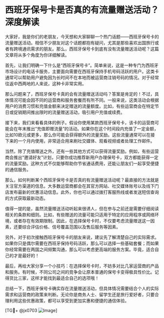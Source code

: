 # 西班牙保号卡是否真的有流量赠送活动？深度解读

大家好，我是你们的老朋友，今天想和大家聊聊一个热门话题——西班牙保号卡的流量赠送活动。相信不少朋友对这个话题都抱有疑问，尤其是那些喜欢出国旅行或者有跨境通讯需求的朋友。那么，西班牙保号卡到底有没有流量赠送活动呢？这篇文章将从多个角度为你详细解读。

首先，让我们明确一下什么是“西班牙保号卡”。简单来说，这是一种专门为西班牙市场设计的电话卡服务，主要面向需要在西班牙保持手机号码活跃的用户。这类卡通常可以帮助用户避免因为长时间不在本地而被运营商注销号码的情况。对于经常往返中西两地的人来说，这种卡非常实用。

那么问题来了，西班牙保号卡真的会有流量赠送活动吗？答案是肯定的！不过，具体情况可能会因不同的运营商和服务套餐而有所不同。一般来说，这类活动会根据用户的消费习惯和充值金额来决定赠送的流量额度。比如，有些运营商会在特定节日或促销期间推出限时的流量赠送活动，吸引用户充值或续费。

接下来，我们来看看具体的例子。假设你使用某款西班牙保号卡，该卡的运营商可能会在年末推出“充值即赠流量”的活动。如果你在这个时间段内充值了一定金额，比如10欧元或更多，那么你可能会获得额外的流量奖励。这些流量通常可以在接下来的一个月内使用，非常适合用来刷社交媒体、观看视频或者处理工作邮件。

当然，除了充值赠送之外，还有一些其他方式可以获得流量奖励。例如，有些运营商会推出“邀请好友”计划，只要你成功推荐新用户办理保号卡，双方都能获得一定的流量奖励。这种方式不仅能够帮助你节省通话费用，还能让朋友们一起享受便捷的通信服务。

那么，如何判断某个西班牙保号卡是否真的有流量赠送活动呢？最直接的方法就是关注官方渠道的信息。大多数运营商都会在其官方网站、社交媒体账号以及线下门店发布最新的优惠活动信息。此外，你也可以通过拨打客服热线或者发送短信查询的方式获取最新动态。

值得一提的是，虽然流量赠送活动听起来很诱人，但在参与之前还是需要仔细阅读相关的条款和细则。比如，有些赠送的流量可能只适用于特定的应用程序或网络环境，或者存在有效期限制。因此，在选择保号卡时，不仅要考虑流量赠送这一因素，还要综合评估价格、信号覆盖范围以及售后服务等因素。

另外，对于初次接触西班牙保号卡的朋友来说，建议先了解清楚自己的实际需求。如果你只是偶尔需要在西班牙保持号码活跃，那么可以选择一些基础套餐；而如果你经常需要在两国之间频繁沟通，那么可以考虑更高端的服务方案。毕竟，适合自己的才是最好的！

最后，再给大家分享一个小技巧：在选择保号卡时，不妨多对比几家运营商的产品和服务。有时候，不同公司之间的竞争会让原本普通的保号卡变得极具性价比。记得货比三家，这样才能找到最适合自己的选项哦！

总结一下，西班牙保号卡确实存在流量赠送活动，但具体情况需要结合个人的实际需求和运营商的政策来判断。无论你是商务人士、留学生还是旅行爱好者，只要合理利用这些优惠政策，都可以享受到更加实惠和便捷的通信体验。

[TG💪+ @jx0703 ![Image](https://github.com/user-attachments/assets/dbca1d08-cadb-493c-b0ec-ad6f7a83f270)]